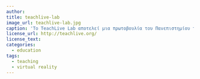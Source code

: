 ```yaml
---
author: 
title: teachlive-lab
image_url: teachlive-lab.jpg
caption: 'Το TeachLive Lab αποτελεί μια πρωτοβουλία του Πανεπιστημίου της Φλόριντα,πρόκειται για μια εικονική τάξη,μια προσομοίωση τάξης,η οποία δημιουργήθηκε και σχεδιάστηκε για  τους εκπαιδευτικούς ώστε  να αναπτύξουν τις παιδαγωγικές τους δυνατότηες και να πείραματιστούν χωρίς αυτό να έχει αντίκτυπο στους μαθητευόμενους.'
license_url: http://teachlive.org/
license_text: 
categories:
  - education
tags:
  - teaching
  - virtual reality 
---
```

